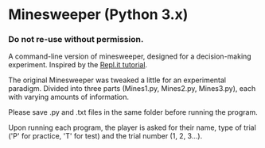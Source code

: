 # Minesweeper (Python 3.x)

### Do not re-use without permission.
A command-line version of minesweeper, designed for a decision-making experiment. Inspired by the [Repl.it tutorial](https://repl.it/talk/learn/How-to-program-MineSweeper-in-Python-fully-explained-in-depth-tutorial/9397).

The original Minesweeper was tweaked a little for an experimental paradigm. Divided into three parts (Mines1.py, Mines2.py, Mines3.py), each with varying amounts of information.

Please save .py and .txt files in the same folder before running the program.

Upon running each program, the player is asked for their name, type of trial ('P' for practice, 'T' for test) and the trial number (1, 2, 3...).
